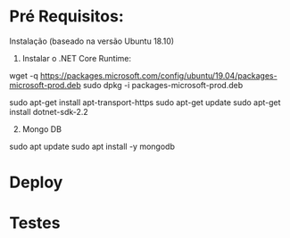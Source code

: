 # Pré Requisitos:

Instalação (baseado na versão Ubuntu 18.10)

1. Instalar o .NET Core Runtime:

wget -q https://packages.microsoft.com/config/ubuntu/19.04/packages-microsoft-prod.deb
sudo dpkg -i packages-microsoft-prod.deb

sudo apt-get install apt-transport-https
sudo apt-get update
sudo apt-get install dotnet-sdk-2.2

2. Mongo DB

sudo apt update
sudo apt install -y mongodb

# Deploy

# Testes
